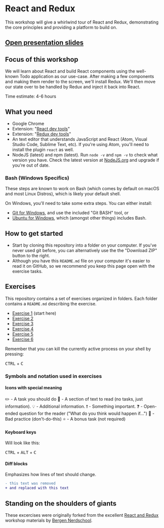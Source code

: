 # React and Redux

This workshop will give a whirlwind tour of React and Redux, demonstrating the core principles and providing a platform to build on.

## [Open presentation slides](https://docs.google.com/presentation/d/1AKCsU4UD0WQdzOA0SFIkN4OzBf35yLoWByBnsvTVqL4/edit?usp=sharing)

## Focus of this workshop
We will learn about React and build React components using the well-known Todo application as our use-case. After making a few components and making them render to the screen, we'll install Redux. We'll then move our state over to be handled by Redux and inject it back into React.

Time estimate: 4-6 hours

## What you need
-	Google Chrome
  - Extension: "[React dev tools](https://chrome.google.com/webstore/detail/react-developer-tools/fmkadmapgofadopljbjfkapdkoienihi)"
  - Extension: "[Redux dev tools](https://chrome.google.com/webstore/detail/redux-devtools/lmhkpmbekcpmknklioeibfkpmmfibljd)"
-	An text editor that understands JavaScript and React (Atom, Visual Studio Code, Sublime Text, etc). If you're using Atom, you'll need to install the plugin `react` as well.
-	NodeJS (latest) and npm (latest). Run `node -v` and `npm -v` to check what version you have. Check the latest version at [NodeJS.org](https://nodejs.org/en/) and upgrade if you're out of date.

### Bash (Windows Specifics)
These steps are known to work on Bash (which comes by default on macOS and most Linux Distros), which is likely your default shell.

On Windows, you'll need to take some extra steps.
You can either install:

- [Git for Windows](https://gitforwindows.org/), and use the included "Git BASH" tool, or
- [Ubuntu for Windows](https://www.microsoft.com/en-us/p/ubuntu/9nblggh4msv6?activetab=pivot%3aoverviewtab), which (amongst other things) includes Bash.


## How to get started

* Start by cloning this repository into a folder on your computer. If you've never used git before, you can alternatively use the the "Download ZIP" button to the right.
* Although you have this `README.md` file on your computer it's easier to read it on GitHub, so we recommend you keep this page open with the exercise tasks.

## Exercises
This repository contains a set of exercises organized in folders. Each folder contains a `README.md` describing the exercise.

- [Exercise 1](exercise-1/) (start here)
- [Exercise 2](exercise-2/)
- [Exercise 3](exercise-3/)
- [Exercise 4](exercise-4/)
- [Exercise 5](exercise-5/)
- [Exercise 6](exercise-6/)

Remember that you can kill the currently active process on your shell by pressing:

<kbd>CTRL</kbd> + <kbd>C</kbd>

### Symbols and notation used in exercises

#### Icons with special meaning

:pencil2: - A task you should do
:book: - A section of text to read (no tasks, just information).
:bulb: - Additional information.
:exclamation: - Something important.
:question: - Open-ended question for the reader ("What do you think would happen if...")
:poop: - Bad practice (don't-do-this)
:star: - A bonus task (not required)

#### Keyboard keys

Will look like this:

<kbd>CTRL</kbd> + <kbd>ALT</kbd> + <kbd>C</kbd>

#### Diff blocks

Emphasizes how lines of text should change.

```diff
- this text was removed
+ and replaced with this text
```

## Standing on the shoulders of giants
These excercises were originally forked from the excellent [React and Redux](https://github.com/nerdschoolbergen/react) workshop materials by [Bergen Nerdschool](https://nerdschoolbergen.github.io/home/).
